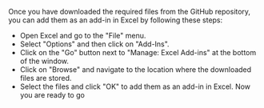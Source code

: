 Once you have downloaded the required files from the GitHub repository, you can add them as an add-in in Excel by following these steps:
- Open Excel and go to the "File" menu.
- Select "Options" and then click on "Add-Ins".
- Click on the "Go" button next to "Manage: Excel Add-ins" at the bottom of the window.
- Click on "Browse" and navigate to the location where the downloaded files are stored.
- Select the files and click "OK" to add them as an add-in in Excel.
Now you are ready to go

